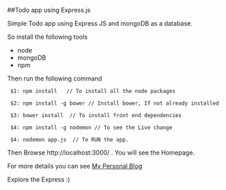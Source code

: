 ##Todo app using Express.js

Simple Todo app using Express JS and mongoDB as a database.

So install the following tools

- node
- mongoDB
- npm

Then run the following command

     $1: npm install   // To install all the node packages
     
     $2: npm install -g bower // Install bower, If not already installed
     
     $3: bower install  // To install front end dependencies
     
     $4: npm install -g nodemon // To see the Live change
     
     $4: nodemon app.js  // To RUN the app. 

Then Browse http://localhost:3000/ . You will see the Homepage.

For more details you can see [My Personal Blog](http://wp.me/pcdSN-3o)

Explore the Express :)
